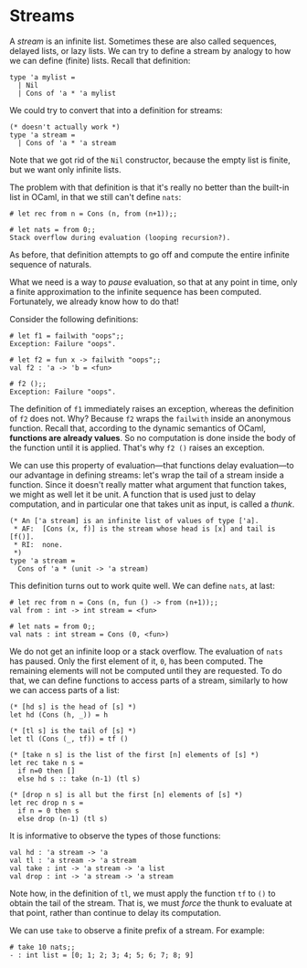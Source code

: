 # Streams

A *stream* is an infinite list.  Sometimes these are also called sequences, delayed lists,
or lazy lists.  We can try to define a stream by analogy to how we can define (finite)
lists.  Recall that definition:
```
type 'a mylist =
  | Nil
  | Cons of 'a * 'a mylist
```

We could try to convert that into a definition for streams:
```
(* doesn't actually work *)
type 'a stream =
  | Cons of 'a * 'a stream
```
Note that we got rid of the `Nil` constructor, because the empty list is finite,
but we want only infinite lists.

The problem with that definition is that it's really no better than the built-in
list in OCaml, in that we still can't define `nats`:
```
# let rec from n = Cons (n, from (n+1));;

# let nats = from 0;;
Stack overflow during evaluation (looping recursion?).
```
As before, that definition attempts to go off and compute the entire infinite
sequence of naturals.

What we need is a way to *pause* evaluation, so that at any point in time,
only a finite approximation to the infinite sequence has been computed.  Fortunately,
we already know how to do that!

Consider the following definitions:
```
# let f1 = failwith "oops";;
Exception: Failure "oops".

# let f2 = fun x -> failwith "oops";;
val f2 : 'a -> 'b = <fun>

# f2 ();;
Exception: Failure "oops".
```
The definition of `f1` immediately raises an exception, whereas the definition of `f2`
does not.  Why?  Because `f2` wraps the `failwith` inside an anonymous function.
Recall that, according to the dynamic semantics of OCaml, **functions are already
values**.  So no computation is done inside the body of the function until it is applied.
That's why `f2 ()` raises an exception.

We can use this property of evaluation&mdash;that functions delay evaluation&mdash;to
our advantage in defining streams: let's wrap the tail of a stream inside a function.
Since it doesn't really matter what argument that function takes, we might as well
let it be unit.  A function that is used just to delay computation, and in
particular one that takes unit as input, is called a *thunk*.


```
(* An ['a stream] is an infinite list of values of type ['a].
 * AF:  [Cons (x, f)] is the stream whose head is [x] and tail is [f()].
 * RI:  none.
 *)
type 'a stream =
  Cons of 'a * (unit -> 'a stream)
```

This definition turns out to work quite well.  We can define `nats`, at last:
```
# let rec from n = Cons (n, fun () -> from (n+1));;
val from : int -> int stream = <fun>

# let nats = from 0;;
val nats : int stream = Cons (0, <fun>)
```
We do not get an infinite loop or a stack overflow.  The evaluation of `nats` has
paused.  Only the first element of it, `0`, has been computed.  The remaining elements
will not be computed until they are requested.  To do that, we can define functions
to access parts of a stream, similarly to how we can access parts of a list:
```
(* [hd s] is the head of [s] *)  
let hd (Cons (h, _)) = h

(* [tl s] is the tail of [s] *)
let tl (Cons (_, tf)) = tf ()
  
(* [take n s] is the list of the first [n] elements of [s] *)
let rec take n s =
  if n=0 then []
  else hd s :: take (n-1) (tl s)
  
(* [drop n s] is all but the first [n] elements of [s] *)
let rec drop n s = 
  if n = 0 then s
  else drop (n-1) (tl s)
```

It is informative to observe the types of those functions:
```
val hd : 'a stream -> 'a
val tl : 'a stream -> 'a stream
val take : int -> 'a stream -> 'a list
val drop : int -> 'a stream -> 'a stream
```

Note how, in the definition of `tl`, we must apply the function `tf` to `()` to obtain
the tail of the stream.  That is, we must *force* the thunk to evaluate at  that point,
rather than continue to delay its computation.

We can use `take` to observe a finite prefix of a stream.  For example:
```
# take 10 nats;;
- : int list = [0; 1; 2; 3; 4; 5; 6; 7; 8; 9]
```
